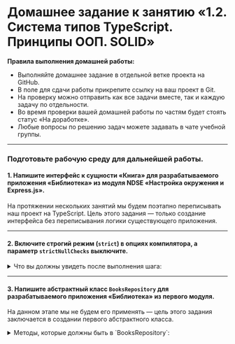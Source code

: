 # Домашнее задание к занятию «1.2. Система типов TypeScript. Принципы ООП. SOLID»

**Правила выполнения домашней работы:**  
* Выполняйте домашнее задание в отдельной ветке проекта на GitHub.  
* В поле для сдачи работы прикрепите ссылку на ваш проект в Git.  
* На проверку можно отправить как все задачи вместе, так и каждую задачу по отдельности.  
* Во время проверки вашей домашней работы по частям будет стоять статус «На доработке».  
* Любые вопросы по решению задач можете задавать в чате учебной группы.

---

### Подготовьте рабочую среду для дальнейшей работы.

#### 1. Напишите интерфейс к сущности «Книга» для разрабатываемого приложения «Библиотека» из модуля NDSE «Настройка окружения и Express.js».  
На протяжении нескольких занятий мы будем поэтапно переписывать наш проект на TypeScript. Цель этого задания — только создание интерфейса без переписывания логики существующего приложения.

---

#### 2. Включите строгий режим (`strict`) в опциях компилятора, а параметр `strictNullChecks` выключите.

<details>
<summary>Что вы должны увидеть после выполнения шага:</summary>

![](../002-TypeScript/step1.png)

</details>

---

#### 3. Напишите абстрактный класс `BooksRepository` для разрабатываемого приложения «Библиотека» из первого модуля.  
На данном этапе мы не будем его применять — цель этого задания заключается в создании первого абстрактного класса.

<details>
<summary>Методы, которые должны быть в `BooksRepository`:</summary>

1. `createBook(book: Book): void` — создание книги.  
2. `getBook(id: number): Book | null` — получение книги по ID.  
3. `getBooks(): Book[]` — получение всех книг.  
4. `updateBook(id: number, updatedBook: Book): void` — обновление книги.  
5. `deleteBook(id: number): void` — удаление книги.

</details>
